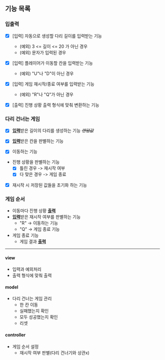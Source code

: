 ## 기능 목록

### 입출력

- [x] [입력] 자동으로 생성할 다리 길이를 입력받는 기능
    - (예외) 3 <= 길이 <= 20 가 아닌 경우
    - (예외) 문자가 입력된 경우
- [x] [입력] 플레이어가 이동할 칸을 입력받는 기능
    - (예외) "U"나 "D"이 아닌 경우
- [x] [입력] 게임 재시작/종료 여부를 입력받는 기능
    - (예외) "R"나 "Q"가 아닌 경우


- [x] [출력] 진행 상황 출력 형식에 맞춰 변환하는 기능

### 다리 건너는 게임

- [x] <u>**입력**</u>받은 길이의 다리를 생성하는 기능 ~~*랜덤값*~~

- [x] <u>**입력**</u>받은 칸을 판별하는 기능
- [x] 이동하는 기능
- 진행 상황을 판별하는 기능
    - [X] 틀린 경우 -> 재시작 여부
    - [x] 다 맞은 경우 -> 게임 종료
- [X] 재시작 시 저장된 값들을 초기화 하는 기능

### 게임 순서

- 이동마다 진행 상황 <u>**출력**</u>
- <u>**입력**</u>받은 재시작 여부를 판별하는 기능
    - "R" -> 이동하는 기능
    - "Q" -> 게임 종료 기능
- 게임 종료 기능
    - 게임 결과 <u>**출력**</u>

---

#### view
- 입력과 예외처리
- 출력 형식에 맞춰 출력

#### model
- 다리 건너는 게임 관리
    - 한 칸 이동
    - 실패했는지 확인
    - 모두 성공했는지 확인
    - 리셋

#### controller
- 게임 순서 설정
    - 재시작 여부 판별(다리 건너기와 상관x)

